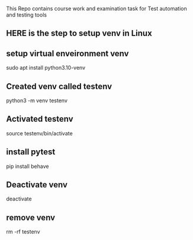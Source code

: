 This Repo contains course work and examination task for Test automation and testing tools 

## HERE is the step to setup venv in Linux

## setup virtual enveironment venv
 sudo  apt install python3.10-venv

## Created venv called testenv
 python3 -m venv testenv
 
## Activated testenv
 source testenv/bin/activate
 
## install pytest
 pip install behave
 
## Deactivate venv
 deactivate
 
## remove venv
 rm -rf testenv
